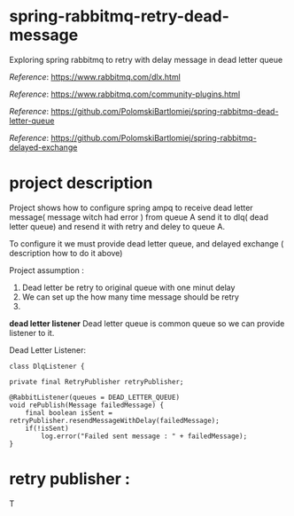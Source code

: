 # spring-rabbitmq-retry-dead-message
Exploring spring rabbitmq to retry with delay message in dead letter queue

_Reference_: https://www.rabbitmq.com/dlx.html

_Reference_: https://www.rabbitmq.com/community-plugins.html

_Reference_: https://github.com/PolomskiBartlomiej/spring-rabbitmq-dead-letter-queue

_Reference_: https://github.com/PolomskiBartlomiej/spring-rabbitmq-delayed-exchange

# project description
Project shows how to configure spring ampq to receive dead letter message( message witch had error )
from queue A send it to dlq( dead letter queue) and resend it with retry and deley to queue A.

To configure it we must provide dead letter queue, and delayed exchange ( description how to do it above)

Project assumption :
 1. Dead letter be retry to original queue with one minut delay
 1. We can set up the how many time message should be retry
 1.

**dead letter listener**
Dead letter queue is common queue so we can provide listener to it.

Dead Letter Listener:

    class DlqListener {

    private final RetryPublisher retryPublisher;

    @RabbitListener(queues = DEAD_LETTER_QUEUE)
    void rePublish(Message failedMessage) {
        final boolean isSent = retryPublisher.resendMessageWithDelay(failedMessage);
        if(!isSent)
            log.error("Failed sent message : " + failedMessage);
    }

# retry publisher :
 T
